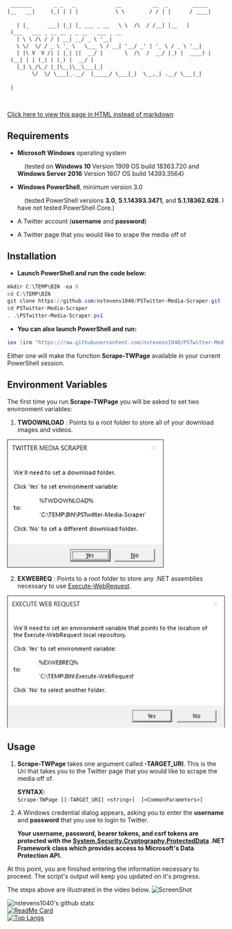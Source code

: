      _______       _ _   _             __          __  _        _____                                  
    |__   __|     (_) | | |            \ \        / / | |      / ____|                                 
       | |_      ___| |_| |_ ___ _ __   \ \  /\  / /__| |__   | (___   ___ _ __ __ _ _ __   ___ _ __   
       | \ \ /\ / / | __| __/ _ \ '__|   \ \/  \/ / _ \ '_ \   \___ \ / __| '__/ _' | '_ \ / _ \ '__|  
       | |\ V  V /| | |_| ||  __/ |       \  /\  /  __/ |_) |  ____) | (__| | | (_| | |_) |  __/ |     
       |_| \_/\_/ |_|\__|\__\___|_|        \/  \/ \___|_.__/  |_____/ \___|_|  \__,_| .__/ \___|_|     
                                                                                    | |                
                                                                                    |_|                
  

[Click here to view this page in HTML instead of markdown](https://nstevens1040.github.io/PSTwitter-Media-Scraper/)  
## Requirements

*   **Microsoft Windows** operating system

        (tested on **Windows 10** Version 1909 OS build 18363.720 and **Windows Server 2016** Version 1607 OS build 14393.3564)

*   **Windows PowerShell**, minimum version 3.0

        (tested PowerShell versions **3.0**, **5.1.14393.3471**, and **5.1.18362.628**. I have not tested PowerShell Core.)

*   A Twitter account (**username** and **password**)

*   A Twitter page that you would like to srape the media off of

## Installation  

*   **Launch PowerShell and run the code below:**  
```ps1
mkdir C:\TEMP\BIN -ea 0
cd C:\TEMP\BIN 
git clone https://github.com/nstevens1040/PSTwitter-Media-Scraper.git 
cd PSTwitter-Media-Scraper 
. .\PSTwitter-Media-Scraper.ps1
```  
*   **You can also launch PowerShell and run:**  
```ps1
iex (irm "https://raw.githubusercontent.com/nstevens1040/PSTwitter-Media-Scraper/master/PSTwitter-Media-Scraper.ps1")
```  
Either one will make the function **Scrape-TWPage** available in your current PowerShell session.  
## Environment Variables  
   The first time you run **Scrape-TWPage** you will be asked to set two environment variables:  
1.  **TWDOWNLOAD** : Points to a root folder to store all of your download images and videos.  
  
![ScreenShot](https://github.com/nstevens1040/PSTwitter-Media-Scraper/raw/master/.gitignore/Capture1.PNG)  
  
2.  **EXWEBREQ** : Points to a root folder to store any .NET assemblies necessary to use [Execute-WebRequest](https://github.com/nstevens1040/Execute-WebRequest).  
  
![ScreenShot](https://github.com/nstevens1040/PSTwitter-Media-Scraper/raw/master/.gitignore/Capture2.PNG)  
  
## Usage  

1.  **Scrape-TWPage** takes one argument called **-TARGET_URI**. This is the Uri that takes you to the Twitter page that you would like to scrape the media off of.  

    **SYNTAX:**  
    ``Scrape-TWPage [[-TARGET_URI] <string>]  [<CommonParameters>]``  

2.  A Windows credential dialog appears, asking you to enter the **username** and **password** that you use to login to Twitter.  

    **Your username, password, bearer tokens, and csrf tokens are protected with the [System.Security.Cryptography.ProtectedData](https://docs.microsoft.com/en-us/dotnet/api/system.security.cryptography.protecteddata?view=netframework-4.8) .NET Framework class which provides access to Microsoft's Data Protection API.**

At this point, you are finished entering the information necessary to proceed. The script's output will keep you updated on it's progress.

The steps above are illustrated in the video below.
![ScreenShot](https://github.com/nstevens1040/PSTwitter-Media-Scraper/raw/master/.gitignore/PSTwitterScraperUsage.gif)
  
![nstevens1040's github stats](https://github-readme-stats.vercel.app/api?username=nstevens1040&show_icons=true&theme=radical)  
[![ReadMe Card](https://github-readme-stats.vercel.app/api/pin/?username=nstevens1040&repo=PSTwitter-Media-Scraper)](https://github.com/nstevens1040/PSTwitter-Media-Scraper)  
[![Top Langs](https://github-readme-stats.vercel.app/api/top-langs/?username=nstevens1040)](https://github.com/nstevens1040/PSTwitter-Media-Scraper)  
